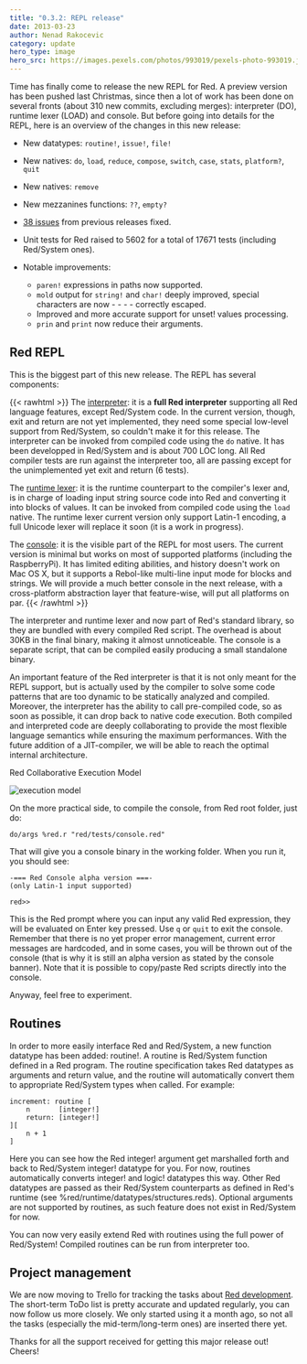 ```yaml
---
title: "0.3.2: REPL release"
date: 2013-03-23 
author: Nenad Rakocevic 
category: update
hero_type: image
hero_src: https://images.pexels.com/photos/993019/pexels-photo-993019.jpeg?auto=compress&cs=tinysrgb&h=650&w=940
---
```


Time has finally come to release the new REPL for Red. A preview version has been pushed last Christmas, since then a lot of work has been done on several fronts (about 310 new commits, excluding merges): interpreter (DO), runtime lexer (LOAD) and console. But before going into details for the REPL, here is an overview of the changes in this new release:

- New datatypes: `routine!`, `issue!`, `file!`
- New natives: `do`, `load`, `reduce`, `compose`, `switch`, `case`, `stats`, `platform?`, `quit`
- New natives: `remove`
- New mezzanines functions: `??`, `empty?`
- [38 issues](https://github.com/red/Red/issues?milestone=9&state=closed) from previous releases fixed.
- Unit tests for Red raised to 5602 for a total of 17671 tests (including Red/System ones).
    
- Notable improvements:
    - `paren!` expressions in paths now supported.
    - `mold` output for `string!` and `char!` deeply improved, special characters are now - - - - correctly escaped.
    - Improved and more accurate support for unset! values processing.
    - `prin` and `print` now reduce their arguments.


##  Red REPL

This is the biggest part of this new release. The REPL has several components:

{{< rawhtml >}}
The <u>interpreter</u>: it is a __full Red interpreter__ supporting all Red language features, except Red/System code. In the current version, though, exit and return are not yet implemented, they need some special low-level support from Red/System, so couldn't make it for this release. The interpreter can be invoked from compiled code using the `do` native. It has been developped in Red/System and is about 700 LOC long. All Red compiler tests are run against the interpreter too, all are passing except for the unimplemented yet exit and return (6 tests).

The <u>runtime lexer</u>: it is the runtime counterpart to the compiler's lexer and, is in charge of loading input string source code into Red and converting it into blocks of values. It can be invoked from compiled code using the `load` native. The runtime lexer current version only support Latin-1 encoding, a full Unicode lexer will replace it soon (it is a work in progress).

The <u>console</u>: it is the visible part of the REPL for most users. The current version is minimal but works on most of supported platforms (including the RaspberryPi). It has limited editing abilities, and history doesn't work on Mac OS X, but it supports a Rebol-like multi-line input mode for blocks and strings. We will provide a much better console in the next release, with a cross-platform abstraction layer that feature-wise, will put all platforms on par.
{{< /rawhtml >}}

The interpreter and runtime lexer and now part of Red's standard library, so they are bundled with every compiled Red script. The overhead is about 30KB in the final binary, making it almost unnoticeable. The console is a separate script, that can be compiled easily producing a small standalone binary.

An important feature of the Red interpreter is that it is not only meant for the REPL support, but is actually used by the compiler to solve some code patterns that are too dynamic to be statically analyzed and compiled. Moreover, the interpreter has the ability to call pre-compiled code, so as soon as possible, it can drop back to native code execution. Both compiled and interpreted code are deeply collaborating to provide the most flexible language semantics while ensuring the maximum performances. With the future addition of a JIT-compiler, we will be able to reach the optimal internal architecture.

Red Collaborative Execution Model

![execution model](/images/blog/execution-model.png)

On the more practical side, to compile the console, from Red root folder, just do:

```
do/args %red.r "red/tests/console.red"
```

That will give you a console binary in the working folder. When you run it, you should see:

    -=== Red Console alpha version ===-
    (only Latin-1 input supported)  

    red>> 

This is the Red prompt where you can input any valid Red expression, they will be evaluated on Enter key pressed. Use `q` or `quit` to exit the console. Remember that there is no yet proper error management, current error messages are hardcoded, and in some cases, you will be thrown out of the console (that is why it is still an alpha version as stated by the console banner). Note that it is possible to copy/paste Red scripts directly into the console.

Anyway, feel free to experiment.

## Routines

In order to more easily interface Red and Red/System, a new function datatype has been added: routine!. A routine is Red/System function defined in a Red program. The routine specification takes Red datatypes as arguments and return value, and the routine will automatically convert them to appropriate Red/System types when called. For example:

    increment: routine [
        n       [integer!]
        return: [integer!]
    ][
        n + 1
    ]

Here you can see how the Red integer! argument get marshalled forth and back to Red/System integer! datatype for you. For now, routines automatically converts integer! and logic! datatypes this way. Other Red datatypes are passed as their Red/System counterparts as defined in Red's runtime (see %red/runtime/datatypes/structures.reds). Optional arguments are not supported by routines, as such feature does not exist in Red/System for now.

You can now very easily extend Red with routines using the full power of Red/System! Compiled routines can be run from interpreter too.

## Project management

We are now moving to Trello for tracking the tasks about [Red development](https://trello.com/b/FlQ6pzdB). The short-term ToDo list is pretty accurate and updated regularly, you can now follow us more closely. We only started using it a month ago, so not all the tasks (especially the mid-term/long-term ones) are inserted there yet.

Thanks for all the support received for getting this major release out!
Cheers!
